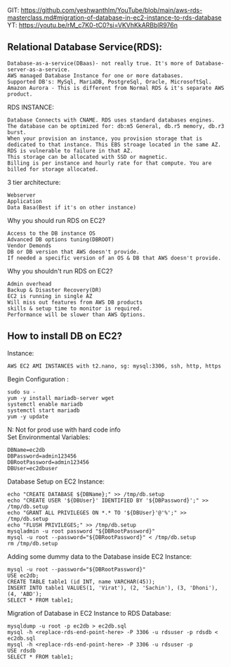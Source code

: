 GIT: https://github.com/yeshwanthlm/YouTube/blob/main/aws-rds-masterclass.md#migration-of-database-in-ec2-instance-to-rds-database  
YT: https://youtu.be/rM_c7K0-tC0?si=VKVhKkARBblR976n

Relational Database Service(RDS):
-----------------------------
```
Database-as-a-service(DBaas)- not really true. It's more of Database-server-as-a-service.
AWS managed Database Instance for one or more databases.
Supported DB's: MySql, MariaDB, PostgreSql, Oracle, MicrosoftSql.
Amazon Aurora - This is different from Normal RDS & it's separate AWS product.
```
RDS INSTANCE:
```
Database Connects with CNAME. RDS uses standard databases engines.
The database can be optimized for: db:m5 General, db.r5 memory, db.r3 burst.
When your provision an instance, you provision storage that is dedicated to that instance. This EBS stroage located in the same AZ.
RDS is vulnerable to failure in that AZ.
This storage can be allocated with SSD or magnetic.
Billing is per instance and hourly rate for that compute. You are billed for storage allocated. 

```

3 tier architecture:
```
Webserver
Application
Data Basa(Best if it's on other instance)
```

Why you should run RDS on EC2?
```
Access to the DB instance OS
Advanced DB options tuning(DBROOT)
Vendor Demonds
DB or DB version that AWS doesn't provide.
If needed a specific version of an OS & DB that AWS doesn't provide.
```

Why you shouldn't run RDS on EC2?
```
Admin overhead
Backup & Disaster Recovery(DR)
EC2 is running in single AZ
Will miss out features from AWS DB products
skills & setup time to monitor is required.
Performance will be slower than AWS Options.
```

How to install DB on EC2?
---------------------
Instance: 
```
AWS EC2 AMI INSTANCES with t2.nano, sg: mysql:3306, ssh, http, https
```

Begin Configuration :
```
sudo su -
yum -y install mariadb-server wget
systemctl enable mariadb
systemctl start mariadb
yum -y update
```

N: Not for prod use with hard code info  
Set Environmental Variables:
```
DBName=ec2db
DBPassword=admin123456
DBRootPassword=admin123456
DBUser=ec2dbuser
```

Database Setup on EC2 Instance:
```
echo "CREATE DATABASE ${DBName};" >> /tmp/db.setup
echo "CREATE USER '${DBUser}' IDENTIFIED BY '${DBPassword}';" >> /tmp/db.setup
echo "GRANT ALL PRIVILEGES ON *.* TO '${DBUser}'@'%';" >> /tmp/db.setup
echo "FLUSH PRIVILEGES;" >> /tmp/db.setup
mysqladmin -u root password "${DBRootPassword}"
mysql -u root --password="${DBRootPassword}" < /tmp/db.setup
rm /tmp/db.setup
```

Adding some dummy data to the Database inside EC2 Instance:
```
mysql -u root --password="${DBRootPassword}"
USE ec2db;
CREATE TABLE table1 (id INT, name VARCHAR(45));
INSERT INTO table1 VALUES(1, 'Virat'), (2, 'Sachin'), (3, 'Dhoni'), (4, 'ABD');
SELECT * FROM table1;
```

Migration of Database in EC2 Instance to RDS Database:
```
mysqldump -u root -p ec2db > ec2db.sql
mysql -h <replace-rds-end-point-here> -P 3306 -u rdsuser -p rdsdb < ec2db.sql
mysql -h <replace-rds-end-point-here> -P 3306 -u rdsuser -p
USE rdsdb
SELECT * FROM table1;
```
